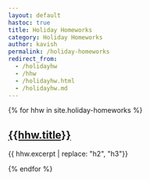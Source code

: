 ```yaml
---
layout: default
hastoc: true
title: Holiday Homeworks
category: Holiday Homeworks
author: kavish
permalink: /holiday-homeworks
redirect_from:
  - /holidayhw
  - /hhw
  - /holidayhw.html
  - /holidayhw.md
---
```


{% for hhw in site.holiday-homeworks %}
  <h2><a href='{{hhw.permalink}}'>{{hhw.title}}</a></h2>
  <p>{{ hhw.excerpt  | replace: "h2", "h3"}}</p>
{% endfor %}